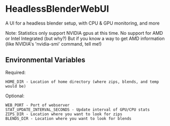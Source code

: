 
# HeadlessBlenderWebUI

A UI for a headless blender setup, with CPU &amp; GPU monitoring, and more

Note: Statistics only support NVIDIA gpus at this time. No support for AMD or Intel Integrated (but why?)
But if you know a way to get AMD information (like NVIDIA's 'nvidia-smi' command, tell me!)

## Environmental Variables

Required:

```env
HOME_DIR - Location of home directory (where zips, blends, and temp would be)
```

Optional:

```env
WEB_PORT - Port of webserver
STAT_UPDATE_INTERVAL_SECONDS - Update interval of GPU/CPU stats
ZIPS_DIR - Location where you want to look for zips
BLENDS_DIR - Location where you want to look for blends
```
